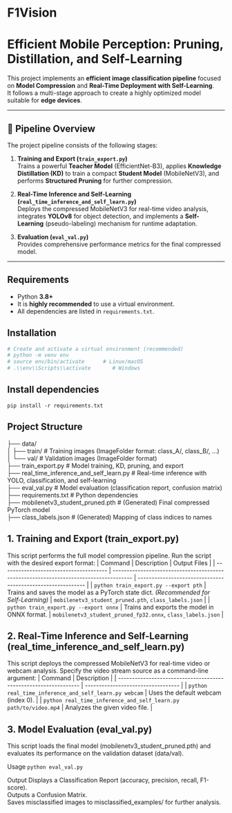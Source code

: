 # F1Vision

# Efficient Mobile Perception: Pruning, Distillation, and Self-Learning

This project implements an **efficient image classification pipeline** focused on **Model Compression** and **Real-Time Deployment with Self-Learning**.  
It follows a multi-stage approach to create a highly optimized model suitable for **edge devices**.

---

## 🧩 Pipeline Overview

The project pipeline consists of the following stages:

1. **Training and Export (`train_export.py`)**  
   Trains a powerful **Teacher Model** (EfficientNet-B3), applies **Knowledge Distillation (KD)** to train a compact **Student Model** (MobileNetV3), and performs **Structured Pruning** for further compression.

2. **Real-Time Inference and Self-Learning (`real_time_inference_and_self_learn.py`)**  
   Deploys the compressed MobileNetV3 for real-time video analysis, integrates **YOLOv8** for object detection, and implements a **Self-Learning** (pseudo-labeling) mechanism for runtime adaptation.

3. **Evaluation (`eval_val.py`)**  
   Provides comprehensive performance metrics for the final compressed model.

---


## Requirements

- Python **3.8+**
- It is **highly recommended** to use a virtual environment.
- All dependencies are listed in `requirements.txt`.

## Installation

```bash
# Create and activate a virtual environment (recommended)
# python -m venv env
# source env/bin/activate      # Linux/macOS
# .\\env\\Scripts\\activate       # Windows
```

## Install dependencies
`pip install -r requirements.txt`

## Project Structure

├── data/<br />
│   ├── train/            # Training images (ImageFolder format: class_A/, class_B/, ...)<br />
│   └── val/              # Validation images (ImageFolder format)<br />
├── train_export.py       # Model training, KD, pruning, and export<br />
├── real_time_inference_and_self_learn.py # Real-time inference with YOLO, classification, and self-learning<br />
├── eval_val.py           # Model evaluation (classification report, confusion matrix)<br />
├── requirements.txt      # Python dependencies<br />
├── mobilenetv3_student_pruned.pth  # (Generated) Final compressed PyTorch model<br />
├── class_labels.json     # (Generated) Mapping of class indices to names<br />

## 1. Training and Export (train_export.py)

This script performs the full model compression pipeline.
Run the script with the desired export format:
| Command                                | Description                                                                           | Output Files                                                |
| -------------------------------------- | ------------------------------------------------------------------------------------- | ----------------------------------------------------------- |
| `python train_export.py --export pth`  | Trains and saves the model as a PyTorch state dict. *(Recommended for Self-Learning)* | `mobilenetv3_student_pruned.pth`, `class_labels.json`       |
| `python train_export.py --export onnx` | Trains and exports the model in ONNX format.                                          | `mobilenetv3_student_pruned_fp32.onnx`, `class_labels.json` |

## 2. Real-Time Inference and Self-Learning (real_time_inference_and_self_learn.py)

This script deploys the compressed MobileNetV3 for real-time video or webcam analysis.
Specify the video stream source as a command-line argument:
| Command                                                          | Description                        |
| ---------------------------------------------------------------- | ---------------------------------- |
| `python real_time_inference_and_self_learn.py webcam`            | Uses the default webcam (index 0). |
| `python real_time_inference_and_self_learn.py path/to/video.mp4` | Analyzes the given video file.     |

## 3. Model Evaluation (eval_val.py)

This script loads the final model (mobilenetv3_student_pruned.pth) and evaluates its performance on the validation dataset (data/val).

Usage
`python eval_val.py`

Output
Displays a Classification Report (accuracy, precision, recall, F1-score).<br />
Outputs a Confusion Matrix.<br />
Saves misclassified images to misclassified_examples/ for further analysis.<br />

